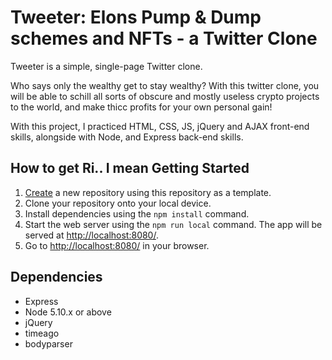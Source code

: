 # Tweeter: Elons Pump & Dump schemes and NFTs - a Twitter Clone

Tweeter is a simple, single-page Twitter clone.

Who says only the wealthy get to stay wealthy? With this twitter clone, you will be able to schill all sorts of obscure and mostly useless crypto projects to the world, and make thicc profits for your own personal gain! 

With this project, I practiced HTML, CSS, JS, jQuery and AJAX front-end skills, alongside with Node, and Express back-end skills.

## How to get Ri.. I mean Getting Started

1. [Create](https://docs.github.com/en/repositories/creating-and-managing-repositories/creating-a-repository-from-a-template) a new repository using this repository as a template.
2. Clone your repository onto your local device.
3. Install dependencies using the `npm install` command.
3. Start the web server using the `npm run local` command. The app will be served at <http://localhost:8080/>.
4. Go to <http://localhost:8080/> in your browser.

## Dependencies

- Express
- Node 5.10.x or above
- jQuery
- timeago
- bodyparser